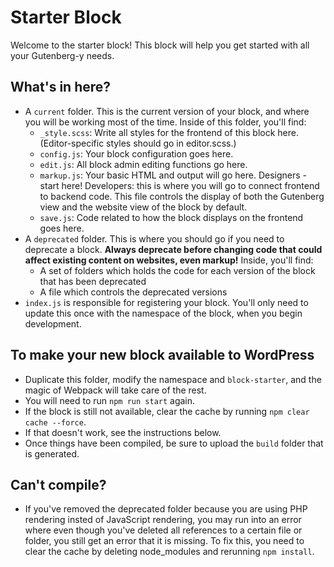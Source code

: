 # Starter Block

Welcome to the starter block! This block will help you get started
with all your Gutenberg-y needs.

## What's in here?

- A `current` folder. This is the current version of your block,
and where you will be working most of the time. Inside of this folder,
you'll find:
	- `_style.scss`: Write all styles for the frontend of this block here. 
	(Editor-specific styles should go in editor.scss.)
	- `config.js`: Your block configuration goes here.
	- `edit.js`: All block admin editing functions go here.
	- `markup.js`: Your basic HTML and output will go here. Designers - start here! 
	Developers: this is where you will go to connect frontend to backend code. This
	file controls the display of both the Gutenberg view and the website view of the block
	by default.
	- `save.js`: Code related to how the block displays on the frontend goes here.
- A `deprecated` folder. This is where you should go if you need to
deprecate a block. **Always deprecate before changing code that could
affect existing content on websites, even markup!** Inside, you'll find:
	- A set of folders which holds the code for each version of the block that has been
	deprecated
	- A file which controls the deprecated versions
- `index.js` is responsible for registering your block. You'll only
need to update this once with the namespace of the block, when you
begin development.

## To make your new block available to WordPress

- Duplicate this folder, modify the namespace and `block-starter`, and the magic
of Webpack will take care of the rest.
- You will need to run `npm run start` again.
- If the block is still not available, clear the cache by running `npm clear cache --force`.
- If that doesn't work, see the instructions below.
- Once things have been compiled, be sure to upload the `build` folder that is generated.

## Can't compile?

- If you've removed the deprecated folder because you are using PHP rendering
insted of JavaScript rendering, you may run into an error where even though you've 
deleted all references to a certain file or folder, you still get an error that it is 
missing. To fix this, you need to clear the cache by deleting node_modules and rerunning 
`npm install`.
